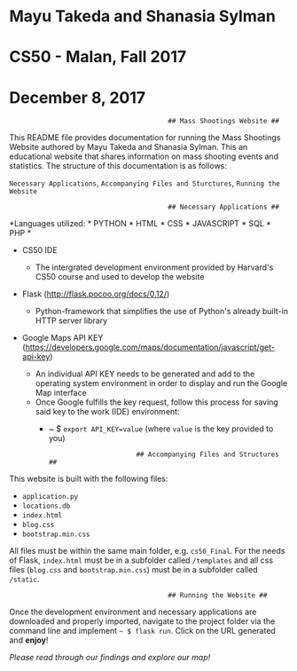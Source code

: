 # Mayu Takeda and Shanasia Sylman
# CS50 - Malan,  Fall 2017
# December 8, 2017

                                            ## Mass Shootings Website ##

This README file provides documentation for running the Mass Shootings Website authored by Mayu Takeda and Shanasia Sylman.
This an educational website that shares information on mass shooting events and statistics.
The structure of this documentation is as follows:

`Necessary Applications`,
`Accompanying Files and Sturctures`,
`Running the Website`


                                            ## Necessary Applications ##
*Languages utilized:
    * PYTHON
    * HTML
    * CSS
    * JAVASCRIPT
    * SQL
    * PHP *

* CS50 IDE
    * The intergrated development environment provided by Harvard's CS50 course and used to develop the website 

* Flask (http://flask.pocoo.org/docs/0.12/)
    * Python-framework that simplifies the use of Python's already built-in HTTP server library
    
* Google Maps API KEY (https://developers.google.com/maps/documentation/javascript/get-api-key)
    * An individual API KEY needs to be generated and add to the operating system environment in order to display and run the Google Map interface
    * Once Google fulfills the key request, follow this process for saving said key to the work (IDE) environment:
        * ~ $ `export API_KEY=value`
        (where `value` is the key provided to you)


                                    ## Accompanying Files and Structures ##

This website is built with the following files:
* `application.py`
* `locations.db`
* `index.html`
* `blog.css`
* `bootstrap.min.css`

All files must be within the same main folder, e.g. `cs50_Final`. For the needs of Flask, `index.html` must be in a subfolder called `/templates` and all 
css files (`blog.css` and `bootstrap.min.css`) must be in a subfolder called `/static`.


                                            ## Running the Website ##
Once the development environment and necessary applications are downloaded and properly imported, navigate to the project folder via the command line and implement `~ $ flask run`. 
Click on the URL generated and __enjoy__! 

_Please read through our findings and explore our map!_